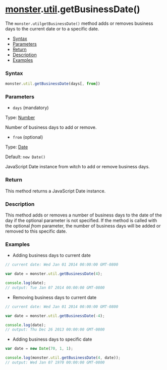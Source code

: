 # [monster][monster].[util][util].getBusinessDate()
The `monster.utilgetBusinessDate()` method adds or removes business days to the current date or to a specific date.

* [Syntax](#syntax)
* [Parameters](#parameters)
* [Return](#return)
* [Description](#description)
* [Examples](#examples)

### Syntax
```javascript
monster.util.getBusinessDate(days[, from])
```

### Parameters
* `days` (mandatory)

 Type: [Number][integer]

 Number of business days to add or remove.

* `from` (optional)

 Type: [Date][date]

 Default: `new Date()`

 JavaScript Date instance from witch to add or remove business days.

### Return
This method returns a JavaScript Date instance.

### Description
This method adds or removes a number of business days to the date of the day if the optional parameter is not specified. If the method is called with the optional *from* parameter, the number of business days will be added or removed to this specific date.

### Examples
* Adding business days to current date
```javascript
// current date: Wed Jan 01 2014 00:00:00 GMT-0800

var date = monster.util.getBusinessDate(4);

console.log(date);
// output: Tue Jan 07 2014 00:00:00 GMT-0800

```
* Removing business days to current date
```javascript
// current date: Wed Jan 01 2014 00:00:00 GMT-0800

var date = monster.util.getBusinessDate(-4);

console.log(date);
// output: Thu Dec 26 2013 00:00:00 GMT-0800
```
* Adding business days to specific date
```javascript
var date = new Date(70, 1, 1);

console.log(monster.util.getBusinessDate(4, date));
// output: Wed Jan 07 1970 00:00:00 GMT-0800
```

[monster]: ../../monster.md
[util]: ../util.md

[integer]: https://developer.mozilla.org/en-US/docs/Web/JavaScript/Guide/Values,_variables,_and_literals#Integers
[date]: https://developer.mozilla.org/en-US/docs/Web/JavaScript/Reference/Global_Objects/Date
